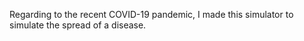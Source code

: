 Regarding to the recent COVID-19 pandemic, I made this simulator to simulate the spread of a disease.
